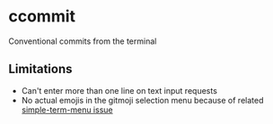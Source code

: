 # ccommit
Conventional commits from the terminal

## Limitations
- Can't enter more than one line on text input requests
- No actual emojis in the gitmoji selection menu because of related [simple-term-menu issue](https://github.com/IngoMeyer441/simple-term-menu/issues/73)
